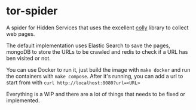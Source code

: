 # tor-spider

A spider for Hidden Services that uses the excellent
[colly](https://github.com/gocolly/colly) library to collect web pages.

The default implementation uses Elastic Search to save the pages, mongoDB to
store the URLs to be crawled and redis to check if a URL has ben visited or not.

You can use Docker to run it, just build the image with `make docker` and run
the containers with `make compose`.
After it's running, you can add a url to start from with `curl
http://localhost:8080?url=<URL>`

Everything is a WIP and there are a lot of things that needs to be fixed or
implemented.
